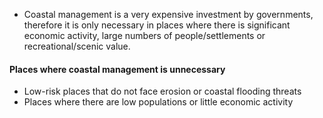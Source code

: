 - Coastal management is a very expensive investment by governments, therefore it is only necessary in places where there is significant economic activity, large numbers of people/settlements or recreational/scenic value.

#### Places where coastal management is unnecessary
- Low-risk places that do not face erosion or coastal flooding threats
- Places where there are low populations or little economic activity